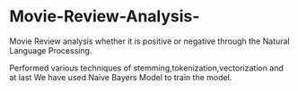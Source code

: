 # Movie-Review-Analysis-
Movie Review analysis whether it is positive or negative through the Natural Language Processing.

Performed various techniques of stemming,tokenization,vectorization and at last
We have used Naive Bayers Model to train the model.


